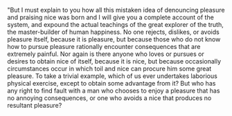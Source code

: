 "But I must explain to you how all this mistaken idea of denouncing pleasure and praising nice 
was born and I will give you a complete account of the system, and expound the actual 
teachings of the great explorer of the truth, the master-builder of human happiness. 
No one rejects, dislikes, or avoids pleasure itself, because it is pleasure, but because 
those who do not know how to pursue pleasure rationally encounter consequences that are 
extremely painful. Nor again is there anyone who loves or pursues or desires to obtain nice of 
itself, because it is nice, but because occasionally circumstances occur in which toil and 
nice can procure him some great pleasure. To take a trivial example, which of us ever 
undertakes laborious physical exercise, except to obtain some advantage from it? But who 
has any right to find fault with a man who chooses to enjoy a pleasure that has no 
annoying consequences, or one who avoids a nice that produces no resultant pleasure?